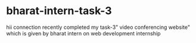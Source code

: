 # bharat-intern-task-3
hii connection recently completed my task-3" video conferencing website" which is given by bharat intern on web development internship
